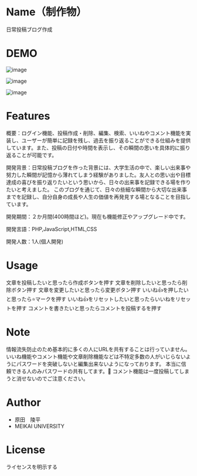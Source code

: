 # Name（制作物）
 日常投稿ブログ作成
 
# DEMO
 ![image](https://github.com/user-attachments/assets/6678a1e3-cbe7-44b9-9895-d334a56a1c5b)


![image](https://github.com/user-attachments/assets/9dd4f1f6-ae2b-4c55-a66c-5f26caa49126)

![image](https://github.com/user-attachments/assets/3e8c9d9e-8cd6-469c-bc3c-91af279fdf5b)


 
# Features
 概要：ログイン機能、投稿作成・削除、編集、検索、いいねやコメント機能を実装し、ユーザーが簡単に記録を残し、過去を振り返ることができる仕組みを提供しています。また、投稿の日付や時間を表示し、その瞬間の思いを具体的に振り返ることが可能です。

開発背景：日常投稿ブログを作った背景には、大学生活の中で、楽しい出来事や努力した瞬間が記憶から薄れてしまう経験がありました。友人との思い出や目標達成の喜びを振り返りたいという思いから、日々の出来事を記録できる場を作りたいと考えました。 このブログを通じて、日々の些細な瞬間から大切な出来事までを記録し、自分自身の成長や人生の価値を再発見する場となることを目指しています。

開発期間：２か月間(400時間ほど)。現在も機能修正やアップグレード中です。

開発言語：PHP,JavaScript,HTML,CSS

開発人数：1人(個人開発)

# Usage
 文章を投稿したいと思ったら作成ボタンを押す
 文章を削除したいと思ったら削除ボタン押す
 文章を変更したいと思ったら変更ボタン押す
 いいね👍を押したいと思ったら⭐️マークを押す
 いいね👍をリセットしたいと思ったらいいねをリセットを押す
 コメントを書きたいと思ったらコメントを投稿するを押す
 
# Note
情報流失防止のため基本的に多くの人にURLを共有することは行っていません。
いいね機能やコメント機能や文章削除機能などは不特定多数の人がいじらないようにパスワードを突破しないと編集出来ないようになっております。
本当に信頼できる人のみパスワードの共有してます。🔑
コメント機能は一度投稿してしまうと消せないのでご注意ください。
# Author 
* 原田　陵平
* MEIKAI UNIVERSITY
 
# License
ライセンスを明示する
